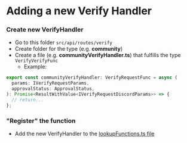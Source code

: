 # Adding a new Verify Handler

### Create new VerifyHandler

- Go to this folder `src/api/routes/verify`
- Create folder for the type (e.g. **community**)
- Create a file (e.g. **communityVerifyHandler.ts**) that fulfills the type `VerifyVerifyFunc`
  - Example:

```ts
export const communityVerifyHandler: VerifyRequestFunc = async (
  params: IVerifyRequestParams,
  approvalStatus: ApprovalStatus,
): Promise<ResultWithValue<IVerifyRequestDiscordParams>> => {
  // return...
};
```

### "Register" the function

- Add the new VerifyHandler to the [lookupFunctions.ts file](../lookupFunctions.ts)
